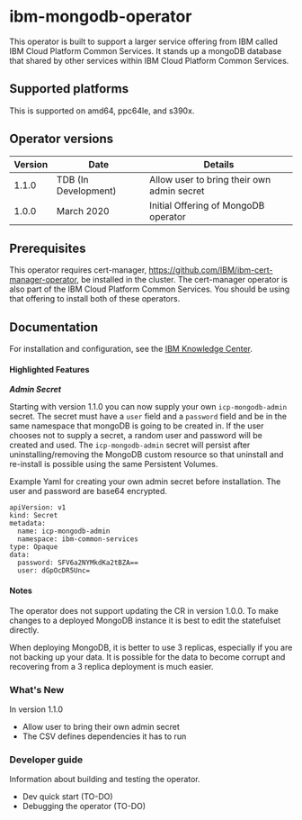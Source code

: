 # ibm-mongodb-operator

This operator is built to support a larger service offering from IBM called IBM Cloud Platform Common Services. It stands up a mongoDB database that shared by other services within IBM Cloud Platform Common Services.

## Supported platforms

This is supported on amd64, ppc64le, and s390x.

## Operator versions

| Version | Date | Details |
| ----- | ---- | ----------------- |
| 1.1.0 | TDB (In Development) | Allow user to bring their own admin secret
| 1.0.0 | March 2020 | Initial Offering of MongoDB operator

## Prerequisites

This operator requires cert-manager, https://github.com/IBM/ibm-cert-manager-operator, be installed in the cluster. The cert-manager operator is also part of the IBM Cloud Platform Common Services. You should be using that offering to install both of these operators.

## Documentation

For installation and configuration, see the [IBM Knowledge Center](http://ibm.biz/cpcsdocs).

#### Highlighted Features

**_Admin Secret_**

Starting with version 1.1.0 you can now supply your own `icp-mongodb-admin` secret. The secret must have a `user` field and a `password` field and be in the same namespace that mongoDB is going to be created in. If the user chooses not to supply a secret, a random user and password will be created and used. The `icp-mongodb-admin` secret will persist after uninstalling/removing the MongoDB custom resource so that uninstall and re-install is possible using the same Persistent Volumes.

Example Yaml for creating your own admin secret before installation. The user and password are base64 encrypted.
```
apiVersion: v1
kind: Secret
metadata:
  name: icp-mongodb-admin
  namespace: ibm-common-services
type: Opaque
data:
  password: SFV6a2NYMkdKa2tBZA==
  user: dGpOcDR5Unc=
```

#### Notes
The operator does not support updating the CR in version 1.0.0. To make changes to a deployed MongoDB instance it is best to edit the statefulset directly.

When deploying MongoDB, it is better to use 3 replicas, especially if you are not backing up your data. It is possible for the data to become corrupt and recovering from a 3 replica deployment is much easier.

### What's New

In version 1.1.0
- Allow user to bring their own admin secret
- The CSV defines dependencies it has to run


### Developer guide

Information about building and testing the operator.
- Dev quick start (TO-DO)
- Debugging the operator (TO-DO)
